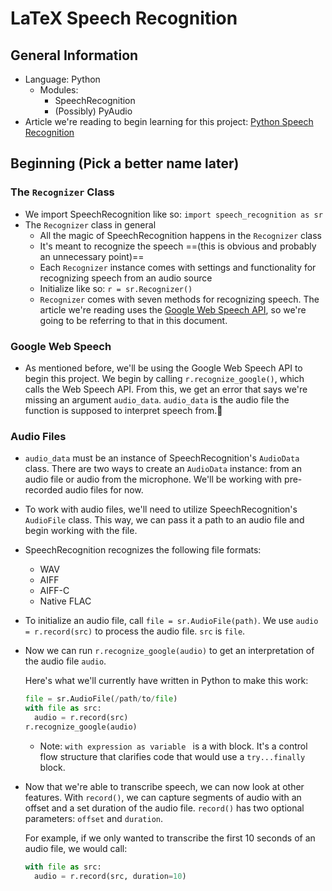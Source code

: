 # LaTeX Speech Recognition

## General Information

* Language: Python
  * Modules:
    * SpeechRecognition
    * (Possibly) PyAudio
* Article we're reading to begin learning for this project: [Python Speech Recognition](https://realpython.com/python-speech-recognition/)

## Beginning (Pick a better name later)

### The `Recognizer` Class

* We import SpeechRecognition like so: `import speech_recognition as sr`
* The `Recognizer` class in general
  * All the magic of SpeechRecognition happens in the `Recognizer` class
  * It's meant to recognize the speech ==(this is obvious and probably an unnecessary point)==
  * Each `Recognizer` instance comes with settings and functionality for recognizing speech from an audio source
  * Initialize like so: `r = sr.Recognizer()`
  * `Recognizer` comes with seven methods for recognizing speech. The article we're reading uses the [Google Web Speech API](https://wicg.github.io/speech-api/), so we're going to be referring to that in this document. 

### Google Web Speech

* As mentioned before, we'll be using the Google Web Speech API to begin this project. We begin by calling `r.recognize_google()`, which calls the Web Speech API. From this, we get an error that says we're missing an argument `audio_data`. `audio_data` is the audio file the function is supposed to interpret speech from.

### Audio Files

* `audio_data` must be an instance of SpeechRecognition's `AudioData` class. There are two ways to create an `AudioData` instance: from an audio file or audio from the microphone. We'll be working with pre-recorded audio files for now.

* To work with audio files, we'll need to utilize SpeechRecognition's `AudioFile` class. This way, we can pass it a path to an audio file and begin working with the file.

* SpeechRecognition recognizes the following file formats:

  * WAV
  * AIFF
  * AIFF-C
  * Native FLAC

* To initialize an audio file, call `file = sr.AudioFile(path)`.  We use `audio = r.record(src)` to process the audio file. `src` is `file`. 

* Now we can run `r.recognize_google(audio)` to get an interpretation of the audio file `audio`.

  Here's what we'll currently have written in Python to make this work:

  ```python
  file = sr.AudioFile(/path/to/file)
  with file as src:
  	audio = r.record(src)
  r.recognize_google(audio)
  ```
  * Note: `with expression as variable ` is a with block. It's a control flow structure that clarifies code that would use a `try...finally` block.

* Now that we're able to transcribe speech, we can now look at other features. With `record()`, we can capture segments of audio with an offset and a set duration of the audio file. `record()` has two optional parameters: `offset` and `duration`.

  For example, if we only wanted to transcribe the first 10 seconds of an audio file, we would call:

  ````python
  with file as src:
    audio = r.record(src, duration=10)
  ````

  